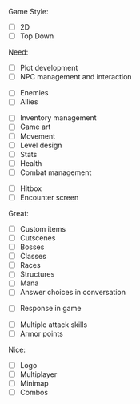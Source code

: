 Game Style:
- [ ] 2D
- [ ]  Top Down

Need:
- [ ] Plot development
- [ ] NPC management and interaction
* [ ] Enemies
* [ ] Allies
- [ ] Inventory management
- [ ] Game art
- [ ] Movement
- [ ] Level design
- [ ] Stats
- [ ] Health
- [ ] Combat management
* [ ] Hitbox
* [ ] Encounter screen

Great:
- [ ] Custom items
- [ ] Cutscenes
- [ ] Bosses
- [ ] Classes
- [ ] Races
- [ ] Structures
- [ ] Mana
- [ ] Answer choices in conversation
* [ ] Response in game
- [ ] Multiple attack skills
- [ ] Armor points

Nice:
- [ ] Logo
- [ ] Multiplayer
- [ ] Minimap
- [ ] Combos
